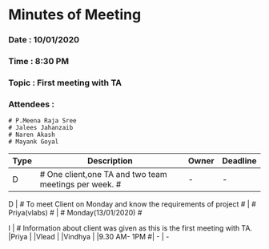 # Minutes of Meeting

### Date : 10/01/2020
### Time : 8:30 PM
### Topic : First meeting with TA
### Attendees :
    # P.Meena Raja Sree  
    # Jalees Jahanzaib
    # Naren Akash
    # Mayank Goyal

Type | Description | Owner | Deadline
---- | ---- | ---- | ----
D | # One client,one TA and two team meetings per week. #| - | -

D | # To meet Client on Monday and know the requirements of project  # | #  Priya(vlabs)  # | # Monday(13/01/2020) #

I | # Information about client was given as this is the first meeting with TA. 
  |Priya   |
  |Vlead   |
  |Vindhya |
  |9.30 AM- 1PM  #| - | -

